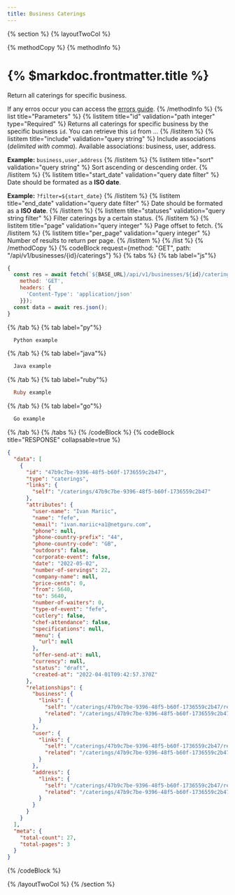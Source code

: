 ```yaml
---
title: Business Caterings
---
```

{% section %}
{% layoutTwoCol %}

{% methodCopy %}
{% methodInfo %}
  # {% $markdoc.frontmatter.title %}
  Return all caterings for specific business.

  If any erros occur you can access the [errors guide](/errors).
{% /methodInfo %}
{% list title="Parameters" %}
  {% listitem title="id" validation="path integer" type="Required" %}
  Returns all caterings for specific business by the specific business `id`. You can retrieve this `id` from ...
  {% /listitem %}
  {% listitem title="include" validation="query string" %}
  Include associations (*delimited with comma*). Available associations: business, user, address.

  **Example:** `business,user,address`
  {% /listitem %}
  {% listitem title="sort" validation="query string" %}
  Sort ascending or descending order.
  {% /listitem %}
  {% listitem title="start_date" validation="query date filter" %}
  Date should be formated as a **ISO date**.

  **Example:** `?filter=${start_date}`
  {% /listitem %}
  {% listitem title="end_date" validation="query date filter" %}
  Date should be formated as a **ISO date**.
  {% /listitem %}
  {% listitem title="statuses" validation="query string filter" %}
  Filter caterings by a certain status.
  {% /listitem %}
  {% listitem title="page" validation="query integer" %}
  Page offset to fetch.
  {% /listitem %}
  {% listitem title="per_page" validation="query integer" %}
  Number of results to return per page.
  {% /listitem %}
{% /list %}
{% /methodCopy %}
{% codeBlock request={method: "GET", path: "/api/v1/businesses/{id}/caterings"} %}
{% tabs %}
  {% tab label="js"%}
  ```js
  {
    const res = await fetch(`${BASE_URL}/api/v1/businesses/${id}/caterings`, {
      method: 'GET',
      headers: {
        'Content-Type': 'application/json'
      }});
    const data = await res.json();
  }
  ```
  {% /tab %}
  {% tab label="py"%}
  ```py
    Python example
  ```
  {% /tab %}
  {% tab label="java"%}
  ```java
    Java example
  ```
  {% /tab %}
  {% tab label="ruby"%}
  ```ruby
    Ruby example
  ```
  {% /tab %}
  {% tab label="go"%}
  ```go
    Go example
  ```
  {% /tab %}
{% /tabs %}
{% /codeBlock %}
{% codeBlock title="RESPONSE" collapsable=true %}
  ```json
  {
    "data": [
      {
        "id": "47b9c7be-9396-48f5-b60f-1736559c2b47",
        "type": "caterings",
        "links": {
          "self": "/caterings/47b9c7be-9396-48f5-b60f-1736559c2b47"
        },
        "attributes": {
          "user-name": "Ivan Mariic",
          "name": "fefe",
          "email": "ivan.mariic+a1@netguru.com",
          "phone": null,
          "phone-country-prefix": "44",
          "phone-country-code": "GB",
          "outdoors": false,
          "corporate-event": false,
          "date": "2022-05-02",
          "number-of-servings": 22,
          "company-name": null,
          "price-cents": 0,
          "from": 5640,
          "to": 5640,
          "number-of-waiters": 0,
          "type-of-event": "fefe",
          "cutlery": false,
          "chef-attendance": false,
          "specifications": null,
          "menu": {
            "url": null
          },
          "offer-send-at": null,
          "currency": null,
          "status": "draft",
          "created-at": "2022-04-01T09:42:57.370Z"
        },
        "relationships": {
          "business": {
            "links": {
              "self": "/caterings/47b9c7be-9396-48f5-b60f-1736559c2b47/relationships/business",
              "related": "/caterings/47b9c7be-9396-48f5-b60f-1736559c2b47/business"
            }
          },
          "user": {
            "links": {
              "self": "/caterings/47b9c7be-9396-48f5-b60f-1736559c2b47/relationships/user",
              "related": "/caterings/47b9c7be-9396-48f5-b60f-1736559c2b47/user"
            }
          },
          "address": {
            "links": {
              "self": "/caterings/47b9c7be-9396-48f5-b60f-1736559c2b47/relationships/address",
              "related": "/caterings/47b9c7be-9396-48f5-b60f-1736559c2b47/address"
            }
          }
        }
      }
    ],
    "meta": {
      "total-count": 27,
      "total-pages": 3
    }
  }
  ```
{% /codeBlock %}

{% /layoutTwoCol %}
{% /section %}
